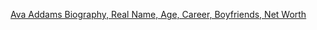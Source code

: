 <a href="https://gossipsinside.com/top-actress/ava-addams-biography/">Ava Addams Biography, Real Name, Age, Career, Boyfriends, Net Worth</a>
